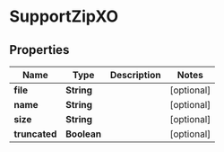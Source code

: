 
# SupportZipXO

## Properties
Name | Type | Description | Notes
------------ | ------------- | ------------- | -------------
**file** | **String** |  |  [optional]
**name** | **String** |  |  [optional]
**size** | **String** |  |  [optional]
**truncated** | **Boolean** |  |  [optional]



